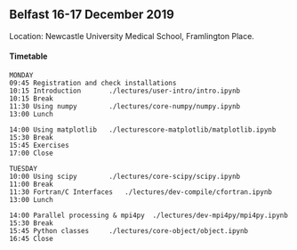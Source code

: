 
## Belfast 16-17 December 2019

Location: Newcastle University Medical School, Framlington Place.


#### Timetable

```
MONDAY
09:45 Registration and check installations
10:15 Introduction       ./lectures/user-intro/intro.ipynb
10:15 Break
11:30 Using numpy        ./lectures/core-numpy/numpy.ipynb
13:00 Lunch

14:00 Using matplotlib   ./lecturescore-matplotlib/matplotlib.ipynb
15:30 Break
15:45 Exercises
17:00 Close

TUESDAY
10:00 Using scipy        ./lectures/core-scipy/scipy.ipynb
11:00 Break
11:30 Fortran/C Interfaces   ./lectures/dev-compile/cfortran.ipynb
13:00 Lunch

14:00 Parallel processing & mpi4py  ./lectures/dev-mpi4py/mpi4py.ipynb   
15:30 Break
15:45 Python classes     ./lectures/core-object/object.ipynb
16:45 Close
```
